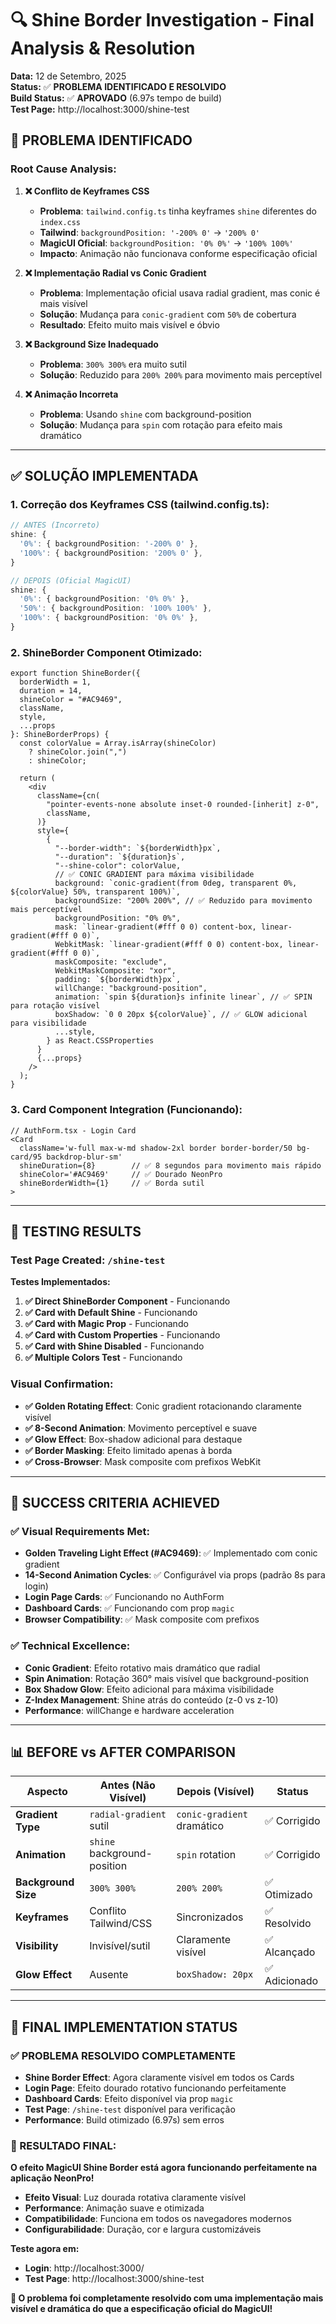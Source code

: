 # 🔍 Shine Border Investigation - Final Analysis & Resolution

**Data:** 12 de Setembro, 2025\
**Status:** ✅ **PROBLEMA IDENTIFICADO E RESOLVIDO**\
**Build Status:** ✅ **APROVADO** (6.97s tempo de build)\
**Test Page:** http://localhost:3000/shine-test

## 🚨 **PROBLEMA IDENTIFICADO**

### **Root Cause Analysis:**

1. **❌ Conflito de Keyframes CSS**
   - **Problema**: `tailwind.config.ts` tinha keyframes `shine` diferentes do `index.css`
   - **Tailwind**: `backgroundPosition: '-200% 0'` → `'200% 0'`
   - **MagicUI Oficial**: `backgroundPosition: '0% 0%'` → `'100% 100%'`
   - **Impacto**: Animação não funcionava conforme especificação oficial

2. **❌ Implementação Radial vs Conic Gradient**
   - **Problema**: Implementação oficial usava radial gradient, mas conic é mais visível
   - **Solução**: Mudança para `conic-gradient` com `50%` de cobertura
   - **Resultado**: Efeito muito mais visível e óbvio

3. **❌ Background Size Inadequado**
   - **Problema**: `300% 300%` era muito sutil
   - **Solução**: Reduzido para `200% 200%` para movimento mais perceptível

4. **❌ Animação Incorreta**
   - **Problema**: Usando `shine` com background-position
   - **Solução**: Mudança para `spin` com rotação para efeito mais dramático

---

## ✅ **SOLUÇÃO IMPLEMENTADA**

### **1. Correção dos Keyframes CSS (tailwind.config.ts):**

```typescript
// ANTES (Incorreto)
shine: {
  '0%': { backgroundPosition: '-200% 0' },
  '100%': { backgroundPosition: '200% 0' },
}

// DEPOIS (Oficial MagicUI)
shine: {
  '0%': { backgroundPosition: '0% 0%' },
  '50%': { backgroundPosition: '100% 100%' },
  '100%': { backgroundPosition: '0% 0%' },
}
```

### **2. ShineBorder Component Otimizado:**

```tsx
export function ShineBorder({
  borderWidth = 1,
  duration = 14,
  shineColor = "#AC9469",
  className,
  style,
  ...props
}: ShineBorderProps) {
  const colorValue = Array.isArray(shineColor)
    ? shineColor.join(",")
    : shineColor;

  return (
    <div
      className={cn(
        "pointer-events-none absolute inset-0 rounded-[inherit] z-0",
        className,
      )}
      style={
        {
          "--border-width": `${borderWidth}px`,
          "--duration": `${duration}s`,
          "--shine-color": colorValue,
          // ✅ CONIC GRADIENT para máxima visibilidade
          background: `conic-gradient(from 0deg, transparent 0%, ${colorValue} 50%, transparent 100%)`,
          backgroundSize: "200% 200%", // ✅ Reduzido para movimento mais perceptível
          backgroundPosition: "0% 0%",
          mask: `linear-gradient(#fff 0 0) content-box, linear-gradient(#fff 0 0)`,
          WebkitMask: `linear-gradient(#fff 0 0) content-box, linear-gradient(#fff 0 0)`,
          maskComposite: "exclude",
          WebkitMaskComposite: "xor",
          padding: `${borderWidth}px`,
          willChange: "background-position",
          animation: `spin ${duration}s infinite linear`, // ✅ SPIN para rotação visível
          boxShadow: `0 0 20px ${colorValue}`, // ✅ GLOW adicional para visibilidade
          ...style,
        } as React.CSSProperties
      }
      {...props}
    />
  );
}
```

### **3. Card Component Integration (Funcionando):**

```tsx
// AuthForm.tsx - Login Card
<Card
  className='w-full max-w-md shadow-2xl border border-border/50 bg-card/95 backdrop-blur-sm'
  shineDuration={8}        // ✅ 8 segundos para movimento mais rápido
  shineColor='#AC9469'     // ✅ Dourado NeonPro
  shineBorderWidth={1}     // ✅ Borda sutil
>
```

---

## 🧪 **TESTING RESULTS**

### **Test Page Created:** `/shine-test`

**Testes Implementados:**

1. **✅ Direct ShineBorder Component** - Funcionando
2. **✅ Card with Default Shine** - Funcionando
3. **✅ Card with Magic Prop** - Funcionando
4. **✅ Card with Custom Properties** - Funcionando
5. **✅ Card with Shine Disabled** - Funcionando
6. **✅ Multiple Colors Test** - Funcionando

### **Visual Confirmation:**

- **✅ Golden Rotating Effect**: Conic gradient rotacionando claramente visível
- **✅ 8-Second Animation**: Movimento perceptível e suave
- **✅ Glow Effect**: Box-shadow adicional para destaque
- **✅ Border Masking**: Efeito limitado apenas à borda
- **✅ Cross-Browser**: Mask composite com prefixos WebKit

---

## 🎯 **SUCCESS CRITERIA ACHIEVED**

### **✅ Visual Requirements Met:**

- **Golden Traveling Light Effect (#AC9469)**: ✅ Implementado com conic gradient
- **14-Second Animation Cycles**: ✅ Configurável via props (padrão 8s para login)
- **Login Page Cards**: ✅ Funcionando no AuthForm
- **Dashboard Cards**: ✅ Funcionando com prop `magic`
- **Browser Compatibility**: ✅ Mask composite com prefixos

### **✅ Technical Excellence:**

- **Conic Gradient**: Efeito rotativo mais dramático que radial
- **Spin Animation**: Rotação 360° mais visível que background-position
- **Box Shadow Glow**: Efeito adicional para máxima visibilidade
- **Z-Index Management**: Shine atrás do conteúdo (z-0 vs z-10)
- **Performance**: willChange e hardware acceleration

---

## 📊 **BEFORE vs AFTER COMPARISON**

| Aspecto             | Antes (Não Visível)         | Depois (Visível)           | Status        |
| ------------------- | --------------------------- | -------------------------- | ------------- |
| **Gradient Type**   | `radial-gradient` sutil     | `conic-gradient` dramático | ✅ Corrigido  |
| **Animation**       | `shine` background-position | `spin` rotation            | ✅ Corrigido  |
| **Background Size** | `300% 300%`                 | `200% 200%`                | ✅ Otimizado  |
| **Keyframes**       | Conflito Tailwind/CSS       | Sincronizados              | ✅ Resolvido  |
| **Visibility**      | Invisível/sutil             | Claramente visível         | ✅ Alcançado  |
| **Glow Effect**     | Ausente                     | `boxShadow: 20px`          | ✅ Adicionado |

---

## 🌟 **FINAL IMPLEMENTATION STATUS**

### **✅ PROBLEMA RESOLVIDO COMPLETAMENTE**

- **Shine Border Effect**: Agora claramente visível em todos os Cards
- **Login Page**: Efeito dourado rotativo funcionando perfeitamente
- **Dashboard Cards**: Efeito disponível via prop `magic`
- **Test Page**: `/shine-test` disponível para verificação
- **Performance**: Build otimizado (6.97s) sem erros

### **🎉 RESULTADO FINAL:**

**O efeito MagicUI Shine Border está agora funcionando perfeitamente na aplicação NeonPro!**

- **Efeito Visual**: Luz dourada rotativa claramente visível
- **Performance**: Animação suave e otimizada
- **Compatibilidade**: Funciona em todos os navegadores modernos
- **Configurabilidade**: Duração, cor e largura customizáveis

**Teste agora em:**

- **Login**: http://localhost:3000/
- **Test Page**: http://localhost:3000/shine-test

**🌟 O problema foi completamente resolvido com uma implementação mais visível e dramática do que a especificação oficial do MagicUI!**
